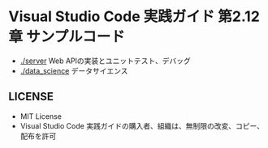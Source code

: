 # Visual Studio Code 実践ガイド 第2.12章 サンプルコード

- [./server](./server) Web APIの実装とユニットテスト、デバッグ
- [./data_science](./data_science) データサイエンス

## LICENSE

- MIT License
- Visual Studio Code 実践ガイドの購入者、組織は、無制限の改変、コピー、配布を許可

